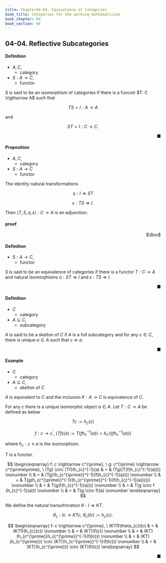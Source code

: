```yaml
---
title: Chapter04-04. Equivalence of Categories
book_title: Categories for the working mathematician
book_chapter: 04
book_section: 04
---
```


## 04-04. Reflective Subcategories

#### Definition
- $A, C$,
    - category
- $S: A \rightarrow C$,
    - functor

$S$ is said to be an isomorphism of categories if there is a funcotr $T: C \rigtharrow A$ such that

$$
    TS = I: A \rightarrow A
$$

and

$$
    ST = I: C \rightarrow C.
$$

<div class="end-of-statement" style="text-align: right">■</div>

#### Proposition
- $A, C$,
    - category
- $S: A \rightarrow C$
    - functor

The identity natural transformations

$$
    \eta: I \Rightarrow ST
$$

$$
    \epsilon: TS \Rightarrow I.
$$

Then $\langle T, S, \eta, \epsilon \rangle: C \rightarrow A$ is an adjunction.

#### proof

<div class="QED" style="text-align: right">$\Box$</div>


#### Definition
- $S: A \rightarrow C$,
    - functor

$S$ is said to be an equivalence of categories if there is a functor $T: C \rightarrow A$ and natural isomorphisms $\eta: ST \Rightarrow I$ and $\epsilon: TS \Rightarrow I$.

<div class="end-of-statement" style="text-align: right">■</div>


#### Definition
- $C$
    - category
- $A \subseteq C$,
    - subcategory

$A$ is said to be a skelton of $C$ if $A$ is a full subcategory and for any $c \in C$, there is unique $a \in A$ such that $c \cong a$.

<div class="end-of-statement" style="text-align: right">■</div>

#### Example
- $C$
    - category
- $A \subseteq C$,
    - skelton of $C$

$A$ is equivalent to $C$ and the inclusion $K: A \rightarrow C$ is equivalence of $C$.

For any $c$ there is a unique isomorphic object $a \in A$.
Let $T: C \rightarrow A$ be defined as below

$$
    Tc := h_{c}(c)
$$

$$
    f: c \rightarrow c^{\prime},
    \
    (Tf)(a)
    :=
    T(fh_{c}^{-1}(a))
    =
    h_{c^{\prime}}((fh_{c}^{-1}(a)))
$$

where $h_{c}: c \equiv a$ is the isomorphism.

$T$ is a functor.

$$
\begin{eqnarray}
    f: c \rightarrow c^{\prime},
    \
    g: c^{\prime} \rightarrow c^{\prime\prime},
    \
    (Tg) \circ (Tf)(h_{c}^{-1}(a)
    & = &
        (Tg)(T(f(h_{c}^{-1}(a))))
    \nonumber
    \\
    & = &
        (Tg)(h_{c^{\prime}}^{-1}(f(h_{c}^{-1}(a))))
    \nonumber
    \\
    & = &
        T(g(h_{c^{\prime}}^{-1}(h_{c^{\prime}}^{-1}(f(h_{c}^{-1}(a))))))
    \nonumber
    \\
    & = &
        T(g(f(h_{c}^{-1}(a))))
    \nonumber
    \\
    & = &
        T(g \circ f (h_{c}^{-1}(a)))
    \nonumber
    \\
    & = &
    T(g \circ f)(a)
    \nonumber
\end{eqnarray}
$$

We define the natural transofmration $\theta: I \Rightarrow KT$.

$$
    \theta_{c}: Ic \rightarrow KTc,
    \
    \theta_{c}(Ic)
    :=
    h_{c}(c)
    .
$$

$$
\begin{eqnarray}
    f: c \rightarrow c^{\prime},
    \
    (KTf)\theta_{c}(Ic)
    & = &
        (KTf)(h_{c}(c))
    \nonumber
    \\
    & = &
        (KT)(f(c))
    \nonumber
    \\
    & = &
        (KT)(h_{c^{\prime}}h_{c^{\prime}}^{-1}(f(Ic)))
    \nonumber
    \\
    & = &
        (KT)(h_{c^{\prime}}) \circ (KT)(h_{c^{\prime}}^{-1}(f(Ic)))
    \nonumber
    \\
    & = &
        (KT)(h_{c^{\prime}}) \circ (KT)(f(Ic))
\end{eqnarray}
$$

<div class="end-of-statement" style="text-align: right">■</div>


